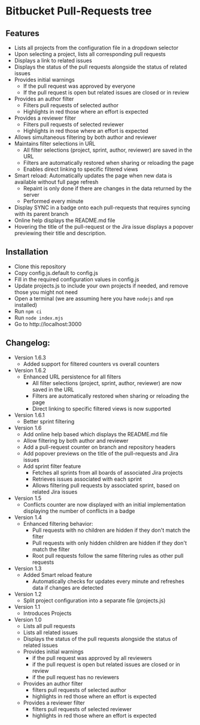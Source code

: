 # Bitbucket Pull-Requests tree

## Features
* Lists all projects from the configuration file in a dropdown selector
* Upon selecting a project, lists all corresponding pull requests
* Displays a link to related issues
* Displays the status of the pull requests alongside the status of related issues
* Provides initial warnings
    * If the pull request was approved by everyone
    * If the pull request is open but related issues are closed or in review
* Provides an author filter
    * Filters pull requests of selected author
    * Highlights in red those where an effort is expected
* Provides a reviewer filter
    * Filters pull requests of selected reviewer
    * Highlights in red those where an effort is expected
* Allows simultaneous filtering by both author and reviewer
* Maintains filter selections in URL
    * All filter selections (project, sprint, author, reviewer) are saved in the URL
    * Filters are automatically restored when sharing or reloading the page
    * Enables direct linking to specific filtered views
* Smart reload: Automatically updates the page when new data is available without full page refresh
    * Repaint is only done if there are changes in the data returned by the server
    * Performed every minute
* Display SYNC in a badge onto each pull-requests that requires syncing with its parent branch
* Online help displays the README.md file
* Hovering the title of the pull-request or the Jira issue displays a popover previewing their title and description.

## Installation
* Clone this repository
* Copy config.js.default to config.js
* Fill in the required configuration values in config.js
* Update projects.js to include your own projects if needed, and remove those you might not need
* Open a terminal (we are assuming here you have `nodejs` and `npm` installed)
* Run `npm ci`
* Run `node index.mjs`
* Go to http://localhost:3000

## Changelog:
* Version 1.6.3
    * Added support for filtered counters vs overall counters
* Version 1.6.2
    * Enhanced URL persistence for all filters
        * All filter selections (project, sprint, author, reviewer) are now saved in the URL
        * Filters are automatically restored when sharing or reloading the page
        * Direct linking to specific filtered views is now supported
* Version 1.6.1
    * Better sprint filtering
* Version 1.6
    * Add online help based which displays the README.md file
    * Allow filtering by both author and reviewer
    * Add a pull-request counter on branch and repository headers
    * Add popover previews on the title of the pull-requests and Jira issues
    * Add sprint filter feature
        * Fetches all sprints from all boards of associated Jira projects
        * Retrieves issues associated with each sprint
        * Allows filtering pull requests by associated sprint, based on related Jira issues
* Version 1.5
    * Conflicts counter are now displayed with an initial implementation displaying the number of conflicts in a badge
* Version 1.4
    * Enhanced filtering behavior:
        * Pull requests with no children are hidden if they don't match the filter
        * Pull requests with only hidden children are hidden if they don't match the filter
        * Root pull requests follow the same filtering rules as other pull requests
* Version 1.3
    * Added Smart reload feature
        * Automatically checks for updates every minute and refreshes data if changes are detected
* Version 1.2
    * Split project configuration into a separate file (projects.js)
* Version 1.1
    * Introduces Projects
* Version 1.0
    * Lists all pull requests
    * Lists all related issues
    * Displays the status of the pull requests alongside the status of related issues
    * Provides initial warnings
        * if the pull request was approved by all reviewers
        * if the pull request is open but related issues are closed or in review
        * if the pull request has no reviewers
    * Provides an author filter
        * filters pull requests of selected author
        * highlights in red those where an effort is expected
    * Provides a reviewer filter
        * filters pull requests of selected reviewer
        * highlights in red those where an effort is expected